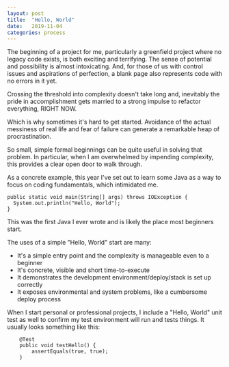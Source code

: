 ```yaml
---
layout: post
title:  "Hello, World"
date:   2019-11-04
categories: process
---
```

The beginning of a project for me, particularly a greenfield project where no legacy code exists, is both exciting and terrifying. The sense of potential and possibility is almost intoxicating. And, for those of us with control issues and aspirations of perfection, a blank page also represents code with no errors in it yet.

Crossing the threshold into complexity doesn't take long and, inevitably the pride in accomplishment gets married to a strong impulse to refactor everything, RIGHT NOW.

Which is why sometimes it's hard to get started. Avoidance of the actual messiness of real life and fear of failure can generate a remarkable heap of procrastination. 

So small, simple formal beginnings can be quite useful in solving that problem. In particular, when I am overwhelmed by impending complexity, this provides a clear open door to walk through. 

As a concrete example, this year I've set out to learn some Java as a way to focus on coding fundamentals, which intimidated me. 

```
public static void main(String[] args) throws IOException {
  System.out.println("Hello, World");
}
``` 

This was the first Java I ever wrote and is likely the place most beginners start.

The uses of a simple "Hello, World" start are many:

* It's a simple entry point and the complexity is manageable even to a beginner
* It's concrete, visible and short time-to-execute
* It demonstrates the development environment/deploy/stack is set up correctly
* It exposes environmental and system problems, like a cumbersome deploy process

When I start personal or professional projects, I include a "Hello, World" unit test as well to confirm my test environment will run and tests things. It usually looks something like this:

```
    @Test
    public void testHello() {
        assertEquals(true, true);
    }
```

